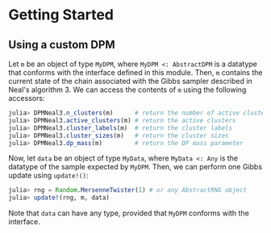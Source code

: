 # Getting Started

## Using a custom DPM

Let `m` be an object of type `MyDPM`, where `MyDPM <: AbstractDPM` is a datatype that conforms with the interface defined in this module. Then, `m` contains the current state of the chain associated with the Gibbs sampler described in Neal's algorithm 3. We can access the contents of `m` using the following accessors:

```julia
julia> DPMNeal3.n_clusters(m)      # return the number of active clusters
julia> DPMNeal3.active_clusters(m) # return the active clusters
julia> DPMNeal3.cluster_labels(m)  # return the cluster labels
julia> DPMNeal3.cluster_sizes(m)   # return the cluster sizes
julia> DPMNeal3.dp_mass(m)         # return the DP mass parameter
```

Now, let `data` be an object of type `MyData`, where `MyData <: Any` is the datatype of the sample expected by `MyDPM`. Then, we can perform one Gibbs update using `update!()`:

```julia
julia> rng = Random.MersenneTwister(1) # or any AbstractRNG object
julia> update!(rng, m, data)
```

Note that `data` can have any type, provided that `MyDPM` conforms with the interface.
